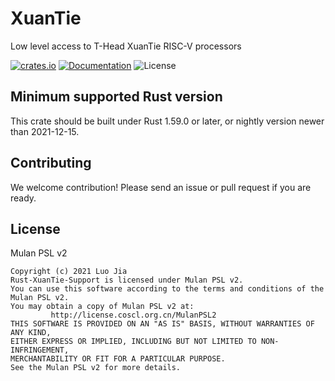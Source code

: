 # XuanTie

Low level access to T-Head XuanTie RISC-V processors

[![crates.io](https://img.shields.io/crates/v/xuantie.svg)](https://crates.io/crates/xuantie)
[![Documentation](https://docs.rs/xuantie/badge.svg)](https://docs.rs/xuantie)
![License](https://img.shields.io/crates/l/xuantie.svg)

## Minimum supported Rust version

This crate should be built under Rust 1.59.0 or later, or nightly version newer than 2021-12-15.

## Contributing

We welcome contribution! Please send an issue or pull request if you are ready.

## License

Mulan PSL v2

```plaintext
Copyright (c) 2021 Luo Jia
Rust-XuanTie-Support is licensed under Mulan PSL v2.
You can use this software according to the terms and conditions of the Mulan PSL v2.
You may obtain a copy of Mulan PSL v2 at:
         http://license.coscl.org.cn/MulanPSL2
THIS SOFTWARE IS PROVIDED ON AN "AS IS" BASIS, WITHOUT WARRANTIES OF ANY KIND,
EITHER EXPRESS OR IMPLIED, INCLUDING BUT NOT LIMITED TO NON-INFRINGEMENT,
MERCHANTABILITY OR FIT FOR A PARTICULAR PURPOSE.
See the Mulan PSL v2 for more details.
```
